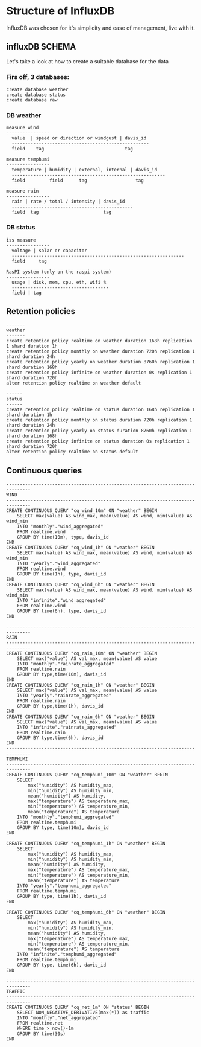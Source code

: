 # Structure of InfluxDB
InfluxDB was chosen for it's simplicity and ease of management, live with it.

## influxDB SCHEMA
Let's take a look at how to create a suitable database for the data
    
### Firs off, 3 databases:

    create database weather
    create database status
    create database raw

### DB weather

    measure wind
    ----------------
      value  | speed or direction or windgust | davis_id
      ---------------------------------------------------
      field    tag                              tag

    measure temphumi
    ----------------
      temperature | humidity | external, internal | davis_id
      ---------------------------------------------------------
      field         field      tag                  tag

    measure rain
    ----------------
      rain | rate / total / intensity | davis_id
      ---------------------------------------------
      field  tag                        tag



### DB status

    iss measure
    ----------------
      voltage | solar or capacitor
      ----------------------------------------------------------------
      field     tag

    RasPI system (only on the raspi system)
    ----------------
      usage | disk, mem, cpu, eth, wifi %
      ------------------------------------
      field | tag

## Retention policies
    -------
    weather
    -------
    create retention policy realtime on weather duration 168h replication 1 shard duration 1h
    create retention policy monthly on weather duration 720h replication 1 shard duration 24h
    create retention policy yearly on weather duration 8760h replication 1 shard duration 168h
    create retention policy infinite on weather duration 0s replication 1 shard duration 720h
    alter retention policy realtime on weather default

    ------
    status
    ------
    create retention policy realtime on status duration 168h replication 1 shard duration 1h
    create retention policy monthly on status duration 720h replication 1 shard duration 24h
    create retention policy yearly on status duration 8760h replication 1 shard duration 168h
    create retention policy infinite on status duration 0s replication 1 shard duration 720h
    alter retention policy realtime on status default

## Continuous queries
    -------------------------------------------------------------------------------
    WIND
    -------------------------------------------------------------------------------
    CREATE CONTINUOUS QUERY "cq_wind_10m" ON "weather" BEGIN
        SELECT max(value) AS wind_max, mean(value) AS wind, min(value) AS wind_min
        INTO "monthly"."wind_aggregated"
        FROM realtime.wind
        GROUP BY time(10m), type, davis_id
    END
    CREATE CONTINUOUS QUERY "cq_wind_1h" ON "weather" BEGIN
        SELECT max(value) AS wind_max, mean(value) AS wind, min(value) AS wind_min
        INTO "yearly"."wind_aggregated"
        FROM realtime.wind
        GROUP BY time(1h), type, davis_id
    END
    CREATE CONTINUOUS QUERY "cq_wind_6h" ON "weather" BEGIN
        SELECT max(value) AS wind_max, mean(value) AS wind, min(value) AS wind_min
        INTO "infinite"."wind_aggregated"
        FROM realtime.wind
        GROUP BY time(6h), type, davis_id
    END

    -------------------------------------------------------------------------------
    RAIN
    -------------------------------------------------------------------------------
    CREATE CONTINUOUS QUERY "cq_rain_10m" ON "weather" BEGIN
        SELECT max("value") AS val_max, mean(value) AS value
        INTO "monthly"."rainrate_aggregated"
        FROM realtime.rain
        GROUP BY type,time(10m), davis_id
    END
    CREATE CONTINUOUS QUERY "cq_rain_1h" ON "weather" BEGIN
        SELECT max("value") AS val_max, mean(value) AS value
        INTO "yearly"."rainrate_aggregated"
        FROM realtime.rain
        GROUP BY type,time(1h), davis_id
    END
    CREATE CONTINUOUS QUERY "cq_rain_6h" ON "weather" BEGIN
        SELECT max("value") AS val_max, mean(value) AS value
        INTO "infinite"."rainrate_aggregated"
        FROM realtime.rain
        GROUP BY type,time(6h), davis_id
    END
    -------------------------------------------------------------------------------
    TEMPHUMI
    -------------------------------------------------------------------------------
    CREATE CONTINUOUS QUERY "cq_temphumi_10m" ON "weather" BEGIN
        SELECT
            max("humidity") AS humidity_max,
            min("humidity") AS humidity_min,
            mean("humidity") AS humidity,
            max("temperature") AS temperature_max,
            min("temperature") AS temperature_min,
            mean("temperature") AS temperature
        INTO "monthly"."temphumi_aggregated"
        FROM realtime.temphumi
        GROUP BY type, time(10m), davis_id
    END

    CREATE CONTINUOUS QUERY "cq_temphumi_1h" ON "weather" BEGIN
        SELECT
            max("humidity") AS humidity_max,
            min("humidity") AS humidity_min,
            mean("humidity") AS humidity,
            max("temperature") AS temperature_max,
            min("temperature") AS temperature_min,
            mean("temperature") AS temperature
        INTO "yearly"."temphumi_aggregated"
        FROM realtime.temphumi
        GROUP BY type, time(1h), davis_id
    END

    CREATE CONTINUOUS QUERY "cq_temphumi_6h" ON "weather" BEGIN
        SELECT
            max("humidity") AS humidity_max,
            min("humidity") AS humidity_min,
            mean("humidity") AS humidity,
            max("temperature") AS temperature_max,
            min("temperature") AS temperature_min,
            mean("temperature") AS temperature
        INTO "infinite"."temphumi_aggregated"
        FROM realtime.temphumi
        GROUP BY type, time(6h), davis_id
    END

    -------------------------------------------------------------------------------
    TRAFFIC
    -------------------------------------------------------------------------------
    CREATE CONTINUOUS QUERY "cq_net_1m" ON "status" BEGIN
        SELECT NON_NEGATIVE_DERIVATIVE(max(*)) as traffic
        INTO "monthly"."net_aggregated"
        FROM realtime.net
        WHERE time > now()-1m
        GROUP BY time(30s)
    END
